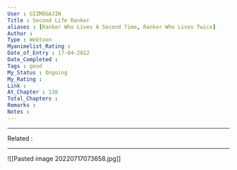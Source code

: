 ```yaml
---
User : GIZMOGAJIN
Title : Second Life Ranker
aliases : [Ranker Who Lives A Second Time, Ranker Who Lives Twice]
Author : 
Type : Webtoon
Myanimelist_Rating : 
Date_of_Entry : 17-04-2022 
Date_Completed : 
Tags : good 
My_Status : Ongoing
My_Rating : 
Link : 
At_Chapter : 138
Total_Chapters : 
Remarks : 
Notes :  
---
```

---
Related : 

---
![[Pasted image 20220717073658.jpg]]